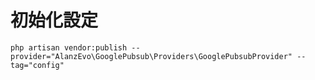 # 初始化設定
```php artisan vendor:publish --provider="AlanzEvo\GooglePubsub\Providers\GooglePubsubProvider" --tag="config"```